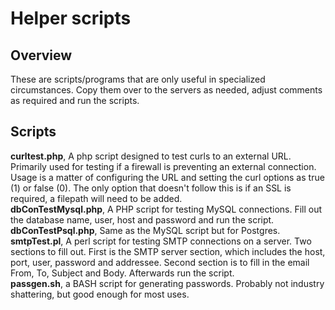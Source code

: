 # Helper scripts 

## Overview
These are scripts/programs that are only useful in specialized circumstances. 
Copy them over to the servers as needed, adjust comments as required and run the scripts. <br>

## Scripts 
**curltest.php**, A php script designed to test curls to an external URL. Primarily used for testing if a firewall is preventing an external connection.
Usage is a matter of configuring the URL and setting the curl options as true (1) or false (0). The only option that doesn't follow this 
is if an SSL is required, a filepath will need to be added. <br>
**dbConTestMysql.php**, A PHP script for testing MySQL connections. Fill out the 
database name, user, host and password and run the script. <br>
**dbConTestPsql.php**, Same as the MySQL script but for Postgres. <br>
**smtpTest.pl**, A perl script for testing SMTP connections on a server. Two sections to fill out. First is the SMTP server section, which includes
the host, port, user, password and addressee. Second section is to fill in the email From, To, Subject and Body. Afterwards run the script. <br>
**passgen.sh**, a BASH script for generating passwords. Probably not industry shattering, but good enough for most uses.<br>

